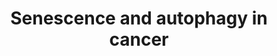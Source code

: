 ---
annotations:
- id: PW:0000605
  parent: disease pathway
  type: Pathway Ontology
  value: cancer pathway
- id: DOID:162
  parent: disease of cellular proliferation
  type: Disease Ontology
  value: cancer
- id: PW:0000278
  parent: regulatory pathway
  type: Pathway Ontology
  value: autophagy pathway
- id: PW:0000277
  parent: regulatory pathway
  type: Pathway Ontology
  value: cellular senescence pathway
authors:
- Sham.uk
- MaintBot
- Khanspers
- Thomas
- Egonw
- Mkutmon
- AMTan
- AlexanderPico
- Fehrhart
- Eweitz
citedin:
- link: 10.1016/j.tiv.2016.03.009
  title: MicroRNAs as potential biomarkers for doxorubicin-induced cardiotoxicity
- link: 10.1016/j.compbiomed.2021.104243
  title: Construction and analysis of protein-protein interaction network of non-alcoholic
    fatty liver disease
- link: 10.1016/j.stemcr.2023.05.007
  title: Parallel use of human stem cell lung and heart models provide insights for
    SARS-CoV-2 treatment (2023)
- link: PMC10752971
  title: PGF2α induces a pro-labour phenotypical switch in human myometrial cells
    that can be inhibited with PGF2α receptor antagonists (2023)
- link: PMC11930991
  title: A bioinformatics approach combined with experimental validation analyzes
    the efficacy of azithromycin in treating SARS-CoV-2 infection in patients with
    IPF and COPD (2025)
communities: []
description: Senescense and autophagy pathways in cancer.  Proteins on this pathway
  have targeted assays available via the [CPTAC Assay Portal](https://assays.cancer.gov/available_assays?wp_id=WP615
  )
last-edited: 2025-05-05
ndex: f7cd7e1c-8b61-11eb-9e72-0ac135e8bacf
organisms:
- Homo sapiens
redirect_from:
- /index.php/Pathway:WP615
- /instance/WP615
- /instance/WP615_r138832
revision: r138832
schema-jsonld:
- '@context': https://schema.org/
  '@id': https://wikipathways.github.io/pathways/WP615.html
  '@type': Dataset
  creator:
    '@type': Organization
    name: WikiPathways
  description: Senescense and autophagy pathways in cancer.  Proteins on this pathway
    have targeted assays available via the [CPTAC Assay Portal](https://assays.cancer.gov/available_assays?wp_id=WP615
    )
  keywords:
  - AKT1S1
  - AMBRA1
  - ATG10
  - ATG12
  - ATG14
  - ATG16
  - ATG16L1
  - ATG3
  - ATG5
  - ATG7
  - BCL2
  - BECN1
  - BMI1
  - BMP2
  - BRAF
  - C/EBP-beta
  - CCL3
  - CD44
  - CDC25B
  - CDK2
  - CDK4
  - CDK6
  - CDKN1A
  - CDKN1B
  - CDKN2A
  - COL10A1
  - COL1A1
  - COL3A1
  - CREG1
  - CXCL1
  - CXCL14
  - CXCR2
  - E2F1
  - FKBP8
  - FN1
  - FRAP1
  - GABARAP
  - GABARAPL1
  - GABARAPL2
  - GBL
  - GSK3B
  - GSN
  - HMGA1
  - HRAS
  - IFI16
  - IFNB1
  - IFNG
  - IGF1
  - IGF1R
  - IGFBP3
  - IGFBP5
  - IGFBP7
  - IL1A
  - IL1B
  - IL24
  - IL3
  - IL6
  - IL6R
  - IL6ST
  - IL8
  - ING1
  - ING2
  - INHBA
  - INS
  - IRF1
  - IRF5
  - IRF7
  - JUN
  - KIAA0652
  - LAMP1
  - LAMP2
  - MAP1LC3A
  - MAP1LC3B
  - MAP1LC3C
  - MAP2K1
  - MAP2K3
  - MAP2K6
  - MAPK1
  - MAPK14
  - MDM2
  - MLL
  - MMP14
  - NFKB
  - PCNA
  - PIK3C3
  - PIP3(16:0/16:0)
  - PLAT
  - PLAU
  - PTEN
  - RAF1
  - RB1
  - RB1CC1
  - RNASEL
  - RSL1D1
  - SERPINB2
  - SERPINE1
  - SH3GLB1
  - SLC39A1
  - SLC39A2
  - SLC39A3
  - SLC39A4
  - SMAD3
  - SMAD4
  - SPARC
  - SQSTM1
  - SRC
  - TGFB1
  - THBS1
  - TNFSF15
  - TP53
  - ULK1
  - UVRAG
  - VTN
  license: CC0
  name: Senescence and autophagy in cancer
seo: CreativeWork
title: Senescence and autophagy in cancer
wpid: WP615
---